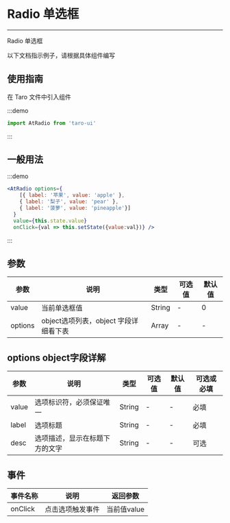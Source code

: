 # Radio 单选框

---
Radio 单选框

以下文档指示例子，请根据具体组件编写

## 使用指南

在 Taro 文件中引入组件

:::demo

```js
import AtRadio from 'taro-ui'
```

:::

## 一般用法

:::demo

```jsx
<AtRadio options={
    [{ label: '苹果', value: 'apple' },
    { label: '梨子', value: 'pear' },
    { label: '菠萝', value: 'pineapple'}]
  }
  value={this.state.value}
  onClick={val => this.setState({value:val})} />

```

:::

## 参数

| 参数       | 说明                                   | 类型    | 可选值                                                              | 默认值   |
| ---------- | -------------------------------------- | ------- | ------------------------------------------------------------------- | -------- |
| value | 当前单选框值  | String  | - | 0 |
| options  | object选项列表，object 字段详细看下表  | Array | - | - |

## options object字段详解

| 参数       | 说明                                   | 类型    | 可选值                                                              | 默认值   | 可选或必填
| ---------- | -------------------------------------- | ------- | ------------------------------------------------------------------- | -------- |-------- |
| value | 选项标识符，必须保证唯一  | String  | - | - | 必填 |
| label  | 选项标题  | String | - | - | 必填|
| desc  | 选项描述，显示在标题下方的文字  | String | - | - | 可选|

## 事件

| 事件名称 | 说明          | 返回参数  |
|---------- |-------------- |---------- |
| onClick | 点击选项触发事件 | 当前值value  |
